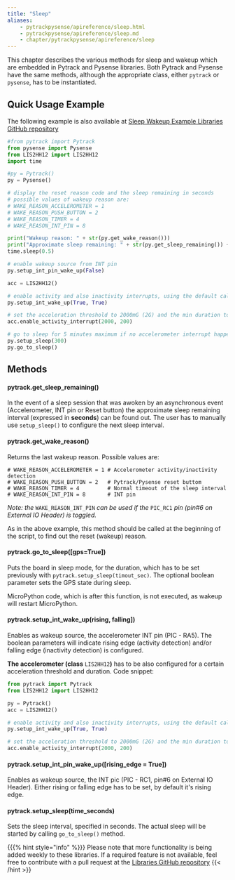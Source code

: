 ```yaml
---
title: "Sleep"
aliases:
    - pytrackpysense/apireference/sleep.html
    - pytrackpysense/apireference/sleep.md
    - chapter/pytrackpysense/apireference/sleep
---
```

This chapter describes the various methods for sleep and wakeup which are embedded in Pytrack and Pysense libraries. Both Pytrack and Pysense have the same methods, although the appropriate class, either `pytrack` or `pysense`, has to be instantiated.

## Quick Usage Example

The following example is also available at [Sleep Wakeup Example Libraries GitHub repository](https://github.com/pycom/pycom-libraries/blob/master/examples/accelerometer_wake/main.py)

```python
#from pytrack import Pytrack
from pysense import Pysense
from LIS2HH12 import LIS2HH12
import time

#py = Pytrack()
py = Pysense()

# display the reset reason code and the sleep remaining in seconds
# possible values of wakeup reason are:
# WAKE_REASON_ACCELEROMETER = 1
# WAKE_REASON_PUSH_BUTTON = 2
# WAKE_REASON_TIMER = 4
# WAKE_REASON_INT_PIN = 8

print("Wakeup reason: " + str(py.get_wake_reason()))
print("Approximate sleep remaining: " + str(py.get_sleep_remaining()) + " sec")
time.sleep(0.5)

# enable wakeup source from INT pin
py.setup_int_pin_wake_up(False)

acc = LIS2HH12()

# enable activity and also inactivity interrupts, using the default callback handler
py.setup_int_wake_up(True, True)

# set the acceleration threshold to 2000mG (2G) and the min duration to 200ms
acc.enable_activity_interrupt(2000, 200)

# go to sleep for 5 minutes maximum if no accelerometer interrupt happens
py.setup_sleep(300)
py.go_to_sleep()
```

## Methods

#### pytrack.get\_sleep\_remaining()

In the event of a sleep session that was awoken by an asynchronous event (Accelerometer, INT pin or Reset button) the approximate sleep remaining interval (expressed in **seconds**) can be found out. The user has to manually use `setup_sleep()` to configure the next sleep interval.

#### pytrack.get\_wake\_reason()

Returns the last wakeup reason. Possible values are:

```text
# WAKE_REASON_ACCELEROMETER = 1 # Accelerometer activity/inactivity detection
# WAKE_REASON_PUSH_BUTTON = 2   # Pytrack/Pysense reset buttom
# WAKE_REASON_TIMER = 4         # Normal timeout of the sleep interval
# WAKE_REASON_INT_PIN = 8       # INT pin
```

_Note: the_ `WAKE_REASON_INT_PIN` _can be used if the_ `PIC_RC1` _pin (pin\#6 on External IO Header) is toggled._

As in the above example, this method should be called at the beginning of the script, to find out the reset (wakeup) reason.

#### pytrack.go\_to\_sleep(\[gps=True\])

Puts the board in sleep mode, for the duration, which has to be set previously with `pytrack.setup_sleep(timout_sec)`. The optional boolean parameter sets the GPS state during sleep.

MicroPython code, which is after this function, is not executed, as wakeup will restart MicroPython.

#### pytrack.setup\_int\_wake\_up(rising, falling\])

Enables as wakeup source, the accelerometer INT pin (PIC - RA5). The boolean parameters will indicate rising edge (activity detection) and/or falling edge (inactivity detection) is configured.

**The accelerometer (class** `LIS2HH12`**)** has to be also configured for a certain acceleration threshold and duration. Code snippet:

```python
from pytrack import Pytrack
from LIS2HH12 import LIS2HH12

py = Pytrack()
acc = LIS2HH12()

# enable activity and also inactivity interrupts, using the default callback handler
py.setup_int_wake_up(True, True)

# set the acceleration threshold to 2000mG (2G) and the min duration to 200ms
acc.enable_activity_interrupt(2000, 200)
```

#### pytrack.setup\_int\_pin\_wake\_up(\[rising\_edge = True\])

Enables as wakeup source, the INT pic (PIC - RC1, pin\#6 on External IO Header). Either rising or falling edge has to be set, by default it's rising edge.

#### pytrack.setup\_sleep(time\_seconds)

Sets the sleep interval, specified in seconds. The actual sleep will be started by calling `go_to_sleep()` method.

{{{% hint style="info" %}}}
Please note that more functionality is being added weekly to these libraries. If a required feature is not available, feel free to contribute with a pull request at the [Libraries GitHub repository](https://github.com/pycom/pycom-libraries)
{{< /hint >}}

